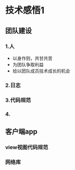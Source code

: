 # 技术感悟1

## 团队建设

### 1.人
* 以身作则，共甘共苦
* 为团队争取利益
* 给以团队成员技术成长的机会

### 2.日志

### 3.代码规范

### 4.


## 客户端app

### view视图代码规范

### 网络库
